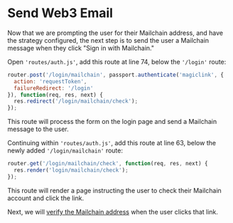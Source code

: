 # Send Web3 Email

Now that we are prompting the user for their Mailchain address, and have the
strategy configured, the next step is to send the user a Mailchain message when
they click "Sign in with Mailchain."

Open `'routes/auth.js'`, add this route at line 74, below the `'/login'` route:

```js
router.post('/login/mailchain', passport.authenticate('magiclink', {
  action: 'requestToken',
  failureRedirect: '/login'
}), function(req, res, next) {
  res.redirect('/login/mailchain/check');
});
```

This route will process the form on the login page and send a Mailchain message to
the user.

Continuing within `'routes/auth.js'`, add this route at line 63, below the newly
added `'/login/mailchain'` route:

```js
router.get('/login/mailchain/check', function(req, res, next) {
  res.render('login/mailchain/check');
});
```

This route will render a page instructing the user to check their Mailchain account
and click the link.

Next, we will [verify the Mailchain address](../verify/) when the user clicks that link.
